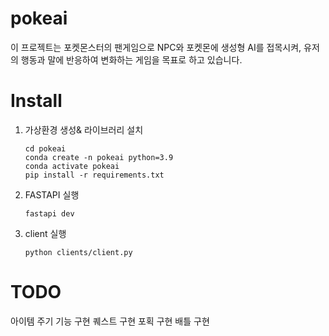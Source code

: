 # pokeai
이 프로젝트는 포켓몬스터의 팬게임으로 NPC와 포켓몬에 생성형 AI를 접목시켜,
유저의 행동과 말에 반응하여 변화하는 게임을 목표로 하고 있습니다.

# Install
1. 가상환경 생성& 라이브러리 설치
   ```
   cd pokeai
   conda create -n pokeai python=3.9
   conda activate pokeai
   pip install -r requirements.txt
   ```
2. FASTAPI 실행
   ```
   fastapi dev
   ```
3. client 실행
   ```
   python clients/client.py
   ```



# TODO
아이템 주기 기능 구현
퀘스트 구현
포획 구현
배틀 구현
